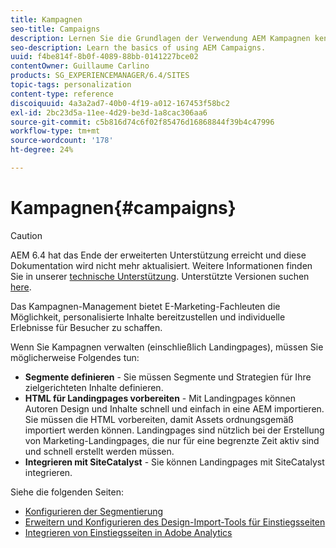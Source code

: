 ```yaml
---
title: Kampagnen
seo-title: Campaigns
description: Lernen Sie die Grundlagen der Verwendung AEM Kampagnen kennen.
seo-description: Learn the basics of using AEM Campaigns.
uuid: f4be814f-8b0f-4089-88bb-0141227bce02
contentOwner: Guillaume Carlino
products: SG_EXPERIENCEMANAGER/6.4/SITES
topic-tags: personalization
content-type: reference
discoiquuid: 4a3a2ad7-40b0-4f19-a012-167453f58bc2
exl-id: 2bc23d5a-11ee-4d29-be3d-1a8cac306aa6
source-git-commit: c5b816d74c6f02f85476d16868844f39b4c47996
workflow-type: tm+mt
source-wordcount: '178'
ht-degree: 24%

---
```


# Kampagnen{#campaigns}

>[!CAUTION]
>
>AEM 6.4 hat das Ende der erweiterten Unterstützung erreicht und diese Dokumentation wird nicht mehr aktualisiert. Weitere Informationen finden Sie in unserer [technische Unterstützung](https://helpx.adobe.com/de/support/programs/eol-matrix.html). Unterstützte Versionen suchen [here](https://experienceleague.adobe.com/docs/?lang=de).

Das Kampagnen-Management bietet E-Marketing-Fachleuten die Möglichkeit, personalisierte Inhalte bereitzustellen und individuelle Erlebnisse für Besucher zu schaffen.

Wenn Sie Kampagnen verwalten (einschließlich Landingpages), müssen Sie möglicherweise Folgendes tun:

* **Segmente definieren** - Sie müssen Segmente und Strategien für Ihre zielgerichteten Inhalte definieren.
* **HTML für Landingpages vorbereiten** - Mit Landingpages können Autoren Design und Inhalte schnell und einfach in eine AEM importieren. Sie müssen die HTML vorbereiten, damit Assets ordnungsgemäß importiert werden können. Landingpages sind nützlich bei der Erstellung von Marketing-Landingpages, die nur für eine begrenzte Zeit aktiv sind und schnell erstellt werden müssen.
* **Integrieren mit SiteCatalyst** - Sie können Landingpages mit SiteCatalyst integrieren.

Siehe die folgenden Seiten:

* [Konfigurieren der Segmentierung](/help/sites-administering/campaign-segmentation.md)
* [Erweitern und Konfigurieren des Design-Import-Tools für Einstiegsseiten](/help/sites-administering/extending-the-design-importer-for-landingpages.md)
* [Integrieren von Einstiegsseiten in Adobe Analytics](/help/sites-administering/integrating-landing-pages-with-adobe-analytics.md)
